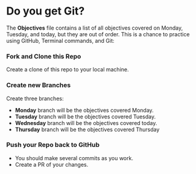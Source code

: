 # Do you get Git?

The **Objectives** file contains a list of all objectives covered on Monday, Tuesday, and today, but they are out of order.
This is a chance to practice using GitHub, Terminal commands, and Git:

### Fork and Clone this Repo
Create a clone of this repo to your local machine.

### Create new Branches
Create three branches:
* **Monday** branch will be the objectives covered Monday.
* **Tuesday** branch will be the objectives covered Tuesday.
* **Wednesday** branch will be the objectives covered today.
* **Thursday** branch will be the objectives covered Thursday

### Push your Repo back to GitHub
* You should make several commits as you work.
* Create a PR of your changes.


